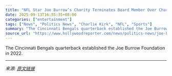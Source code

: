 ```yaml
---
title: "NFL Star Joe Burrow’s Charity Terminates Board Member Over Charlie Kirk Comments"
date: 2025-09-13T16:55:35+08:00
categories: ["entertainment"]
tags: ["News", "Politics News", "Charlie Kirk", "NFL", "Sports"]
summary: "The Cincinnati Bengals quarterback established the Joe Burrow Foundation in 2022."
source_url: "https://www.hollywoodreporter.com/news/politics-news/joe-burrow-foundation-removes-board-member-charlie-kirk-1236370032/"
---
```


The Cincinnati Bengals quarterback established the Joe Burrow Foundation in 2022.

---

*来源: [原文链接](https://www.hollywoodreporter.com/news/politics-news/joe-burrow-foundation-removes-board-member-charlie-kirk-1236370032/)*
